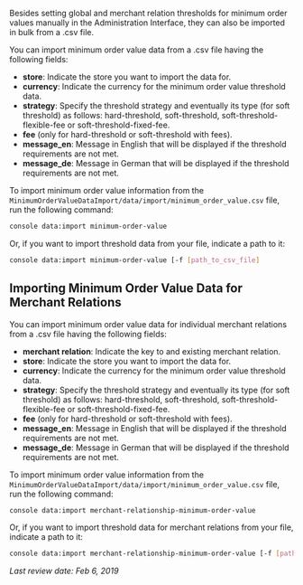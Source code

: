 Besides setting global and merchant relation thresholds <!-- once published, add link to https://documentation.spryker.com/administration_interface_guide/threshold/threshold-overview-201903.htm --> for minimum order values manually in the Administration Interface, they can also be imported in bulk from a .csv file.

You can import minimum order value data from a .csv file having the following fields:

* **store**: Indicate the store you want to import the data for.
* **currency**: Indicate the currency for the minimum order value threshold data.
* **strategy**: Specify the threshold strategy and eventually its type (for soft threshold) as follows: hard-threshold, soft-threshold, soft-threshold-flexible-fee or soft-threshold-fixed-fee.
* **fee** (only for hard-threshold or soft-threshold with fees).
* **message_en**: Message in English that will be displayed if the threshold requirements are not met.
* **message_de**: Message in German that will be displayed if the threshold requirements are not met.

To import minimum order value information from the `MinimumOrderValueDataImport/data/import/minimum_order_value.csv` file, run the following command:

```bash
console data:import minimum-order-value
```

Or, if you want to import threshold data from your file, indicate a path to it:

```bash
console data:import minimum-order-value [-f [path_to_csv_file]
```

## Importing Minimum Order Value Data for Merchant Relations
You can import minimum order value data for individual merchant relations from a .csv file having the following fields:

* **merchant relation**: Indicate the key to and existing merchant relation.
* **store**: Indicate the store you want to import the data for.
* **currency**: Indicate the currency for the minimum order value threshold data.
* **strategy**: Specify the threshold strategy and eventually its type (for soft threshold) as follows: hard-threshold, soft-threshold, soft-threshold-flexible-fee or soft-threshold-fixed-fee.
* **fee** (only for hard-threshold or soft-threshold with fees).
* **message_en**: Message in English that will be displayed if the threshold requirements are not met.
* **message_de**: Message in German that will be displayed if the threshold requirements are not met.

To import minimum order value information from the `MinimumOrderValueDataImport/data/import/minimum_order_value.csv` file, run the following command:

```bash
console data:import merchant-relationship-minimum-order-value
```

Or, if you want to import threshold data for merchant relations from your file, indicate a path to it:

```bash
console data:import merchant-relationship-minimum-order-value [-f [path_to_csv_file]
```

_Last review date: Feb 6, 2019_